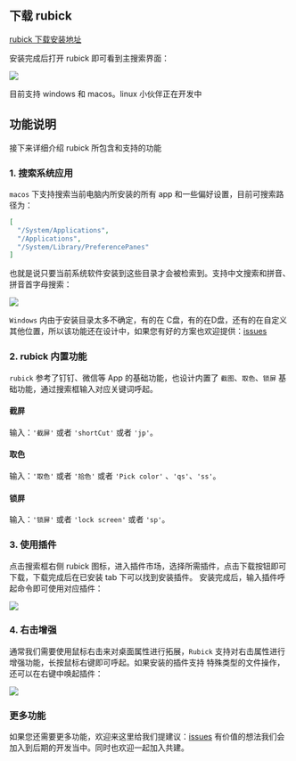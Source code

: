 ## 下载 rubick
[rubick 下载安装地址](https://github.com/clouDr-f2e/rubick/releases)

安装完成后打开 rubick 即可看到主搜索界面：

![](/images/1.png)

目前支持 windows 和 macos。linux 小伙伴正在开发中

## 功能说明
接下来详细介绍 rubick 所包含和支持的功能

### 1. 搜索系统应用
`macos` 下支持搜索当前电脑内所安装的所有 app 和一些偏好设置，目前可搜索路径为：
```json
[
  "/System/Applications",
  "/Applications",
  "/System/Library/PreferencePanes"
]
```
也就是说只要当前系统软件安装到这些目录才会被检索到。支持中文搜索和拼音、拼音首字母搜索：

![](/images/2.gif)

`Windows` 内由于安装目录太多不确定，有的在 C盘，有的在D盘，还有的在自定义其他位置，所以该功能还在设计中，如果您有好的方案也欢迎提供：[issues](https://github.com/clouDr-f2e/rubick/issues)

### 2. rubick 内置功能

`rubick` 参考了钉钉、微信等 App 的基础功能，也设计内置了 `截图`、`取色`、`锁屏` 基础功能，通过搜索框输入对应关键词呼起。

#### 截屏
输入：`'截屏'` 或者 `'shortCut'` 或者 `'jp'`。

#### 取色
输入：`'取色'` 或者 `'拾色'` 或者 `'Pick color'` 、`'qs'`、`'ss'`。

#### 锁屏
输入：`'锁屏'` 或者 `'lock screen'` 或者 `'sp'`。

### 3. 使用插件
点击搜索框右侧 rubick 图标，进入插件市场，选择所需插件，点击下载按钮即可下载，下载完成后在已安装 tab 下可以找到安装插件。
安装完成后，输入插件呼起命令即可使用对应插件：

![](/images/3.gif)

### 4. 右击增强
通常我们需要使用鼠标右击来对桌面属性进行拓展，`Rubick` 支持对右击属性进行增强功能，长按鼠标右键即可呼起。如果安装的插件支持
特殊类型的文件操作，还可以在右键中唤起插件：

![](/images/4.gif)

### 更多功能
如果您还需要更多功能，欢迎来这里给我们提建议：[issues](https://github.com/clouDr-f2e/rubick/issues/20) 
有价值的想法我们会加入到后期的开发当中。同时也欢迎一起加入共建。

